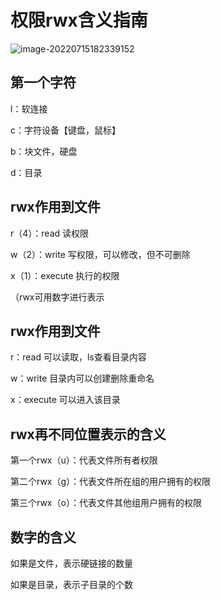 # 权限rwx含义指南

![image-20220715182339152](C:\Users\JInXiN\AppData\Roaming\Typora\typora-user-images\image-20220715182339152.png)

## 第一个字符

l：软连接

c：字符设备【键盘，鼠标】

b：块文件，硬盘

d：目录

## rwx作用到文件

r（4）：read 读权限

w（2）：write 写权限，可以修改，但不可删除

x（1）：execute 执行的权限

（rwx可用数字进行表示

## rwx作用到文件

r：read 可以读取，ls查看目录内容

w：write 目录内可以创建删除重命名

x：execute 可以进入该目录

## rwx再不同位置表示的含义

第一个rwx（u）：代表文件所有者权限

第二个rwx（g）：代表文件所在组的用户拥有的权限

第三个rwx（o）：代表文件其他组用户拥有的权限

## 数字的含义

如果是文件，表示硬链接的数量

如果是目录，表示子目录的个数

